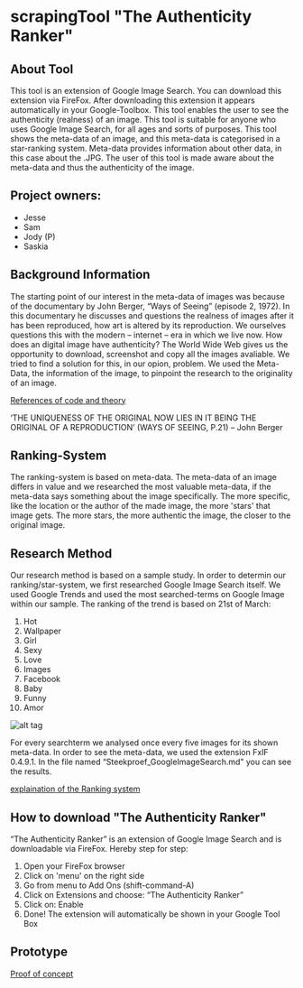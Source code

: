# scrapingTool "The Authenticity Ranker"

## About Tool
This tool is an extension of Google Image Search. You can download this extension via FireFox. After downloading this extension it appears automatically in your Google-Toolbox.
This tool enables the user to see the authenticity (realness) of an image. This tool is suitable for anyone who uses Google Image Search, for all ages and sorts of purposes. This tool shows the meta-data of an image, and this meta-data is categorised in a star-ranking system.  Meta-data provides information about other data, in this case about the .JPG. The user of this tool is made aware about the meta-data and thus the authenticity of the image.

## Project owners:
- Jesse
- Sam
- Jody (P)
- Saskia

## Background Information
The starting point of our interest in the meta-data of images was because of the documentary by John Berger, “Ways of Seeing” (episode 2, 1972). In this documentary he discusses and questions the realness of images after it has been reproduced, how art is altered by its reproduction. We ourselves questions this with the modern – internet – era in which we live now. How does an digital image have authenticity? The World Wide Web gives us the opportunity to download, screenshot and copy all the images avaliable. We tried to find a solution for this, in our opion, problem. We used the Meta-Data, the information of the image, to pinpoint the research to the originality of an image.

[References of code and theory](https://github.com/ArtezGDA/scrapingTool_imageCopyrights/blob/master/Research%20/References.md)

‘THE UNIQUENESS OF THE ORIGINAL NOW LIES IN IT BEING THE ORIGINAL OF A REPRODUCTION’ (WAYS OF SEEING, P.21) – John Berger

## Ranking-System
The ranking-system is based on meta-data. The meta-data of an image differs in value and we researched the most valuable meta-data, if the meta-data says something about the image specifically. The more specific, like the location or the author of the made image, the more 'stars' that image gets. The more stars, the more authentic the image, the closer to the original image.

## Research Method
Our research method is based on a sample study. In order to determin our ranking/star-system, we first researched Google Image Search itself. We used Google Trends and used the most searched-terms on Google Image within our sample. The ranking of the trend is based on 21st of March:

1.	Hot
2.	Wallpaper
3.	Girl
4.	Sexy
5.	Love
6.	Images
7.	Facebook
8.	Baby
9.	Funny
10.	Amor

![alt tag](https://github.com/ArtezGDA/scrapingTool_imageCopyrights/blob/master/Research%20/Steekproef_GoogleImagesSearch/Research%20based%20on.png)

For every searchterm we analysed once every five images for its shown meta-data. In order to see the meta-data, we used the extension FxIF 0.4.9.1. In the file named “Steekproef_GoogleImageSearch.md" you can see the results.

[explaination of the Ranking system ](https://github.com/ArtezGDA/scrapingTool_imageCopyrights/blob/master/Research%20/Steekproef_GoogleImagesSearch.md)

## How to download "The Authenticity Ranker"
“The Authenticity Ranker” is an extension of Google Image Search and is downloadable via FireFox. Hereby step for step:
1.	Open your FireFox browser
2.	Click on 'menu' on the right side
3.	Go from menu to Add Ons (shift-command-A)
4.	Click on Extensions and choose: “The Authenticity Ranker”
5.	Click on: Enable
6.	Done! The extension will automatically be shown in your Google Tool Box

## Prototype
[Proof of concept](https://player.vimeo.com/video/210241043)
